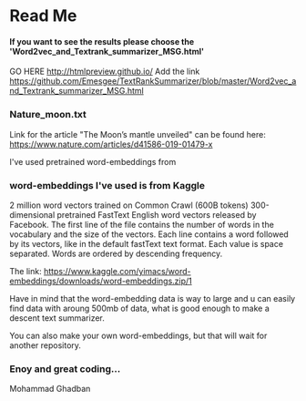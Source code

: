 # Read Me

#### If you want to see the results please choose the 'Word2vec_and_Textrank_summarizer_MSG.html'
GO HERE http://htmlpreview.github.io/
Add the link https://github.com/Emesgee/TextRankSummarizer/blob/master/Word2vec_and_Textrank_summarizer_MSG.html

### Nature_moon.txt
Link for the article "The Moon’s mantle unveiled" can be found here: https://www.nature.com/articles/d41586-019-01479-x

I've used pretrained word-embeddings from 
 


### word-embeddings I've used is from Kaggle
2 million word vectors trained on Common Crawl (600B tokens)
300-dimensional pretrained FastText English word vectors released by Facebook.
The first line of the file contains the number of words in the vocabulary and the size of the vectors. 
Each line contains a word followed by its vectors, like in the default fastText text format.
Each value is space separated. Words are ordered by descending frequency.

The link: https://www.kaggle.com/yimacs/word-embeddings/downloads/word-embeddings.zip/1

Have in mind that the word-embedding data is way to large and u can easily find data with aroung 500mb of data, what is good enough
to make a descent text summarizer.

You can also make your own word-embeddings, but that will wait for another repository.

### Enoy and great coding...


Mohammad Ghadban
